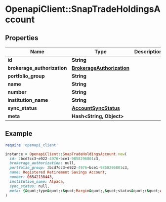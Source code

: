 # OpenapiClient::SnapTradeHoldingsAccount

## Properties

| Name | Type | Description | Notes |
| ---- | ---- | ----------- | ----- |
| **id** | **String** |  | [optional] |
| **brokerage_authorization** | [**BrokerageAuthorization**](BrokerageAuthorization.md) |  | [optional] |
| **portfolio_group** | **String** |  | [optional] |
| **name** | **String** |  | [optional] |
| **number** | **String** |  | [optional] |
| **institution_name** | **String** |  | [optional] |
| **sync_status** | [**AccountSyncStatus**](AccountSyncStatus.md) |  | [optional] |
| **meta** | **Hash&lt;String, Object&gt;** |  | [optional] |

## Example

```ruby
require 'openapi_client'

instance = OpenapiClient::SnapTradeHoldingsAccount.new(
  id: 2bcd7cc3-e922-4976-bce1-9858296801c3,
  brokerage_authorization: null,
  portfolio_group: 2bcd7cc3-e922-4976-bce1-9858296801c3,
  name: Registered Retirement Savings Account,
  number: Q6542138443,
  institution_name: Alpaca,
  sync_status: null,
  meta: {&quot;type&quot;:&quot;Margin&quot;,&quot;status&quot;:&quot;ACTIVE&quot;,&quot;institution_name&quot;:&quot;Alpaca&quot;}
)
```

